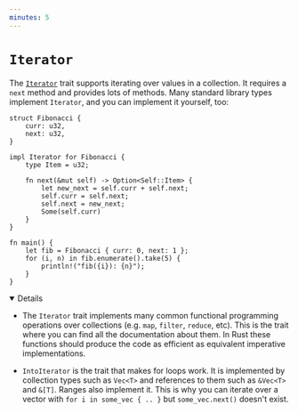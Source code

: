 ```yaml
---
minutes: 5
---
```


# `Iterator`

The [`Iterator`][1] trait supports iterating over values in a collection. It
requires a `next` method and provides lots of methods. Many standard library
types implement `Iterator`, and you can implement it yourself, too:

```rust,editable
struct Fibonacci {
    curr: u32,
    next: u32,
}

impl Iterator for Fibonacci {
    type Item = u32;

    fn next(&mut self) -> Option<Self::Item> {
        let new_next = self.curr + self.next;
        self.curr = self.next;
        self.next = new_next;
        Some(self.curr)
    }
}

fn main() {
    let fib = Fibonacci { curr: 0, next: 1 };
    for (i, n) in fib.enumerate().take(5) {
        println!("fib({i}): {n}");
    }
}
```

<details open='true'>

- The `Iterator` trait implements many common functional programming operations
  over collections (e.g. `map`, `filter`, `reduce`, etc). This is the trait
  where you can find all the documentation about them. In Rust these functions
  should produce the code as efficient as equivalent imperative implementations.

- `IntoIterator` is the trait that makes for loops work. It is implemented by
  collection types such as `Vec<T>` and references to them such as `&Vec<T>` and
  `&[T]`. Ranges also implement it. This is why you can iterate over a vector
  with `for i in some_vec { .. }` but `some_vec.next()` doesn't exist.

</details>

[1]: https://doc.rust-lang.org/std/iter/trait.Iterator.html
